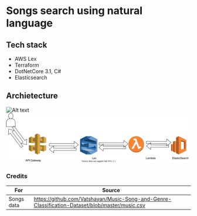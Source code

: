 # Songs search using natural language

## Tech stack
* AWS Lex
* Terraform
* DotNetCore 3.1, C#
* Elasticsearch

## Archietecture

![Alt text](./controllers_brief.svg)
<img src="./artifacts/songsSearchArchietecture.svg">


### Credits
| For | Source |
|-----|--------|
| Songs data | https://github.com/Vatshayan/Music-Song-and-Genre-Classification-Dataset/blob/master/music.csv |